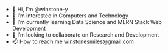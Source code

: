 - 👋 Hi, I’m @winstone-y
- 👀 I’m interested in Computers and Technology
- 🌱 I’m currently learning Data Science and MERN Stack Web Development
- 💞️ I’m looking to collaborate on Research and Development
- 📫 How to reach me winstonesmiles@gmail.com

<!---
winstone-y/winstone-y is a ✨ special ✨ repository because its `README.md` (this file) appears on your GitHub profile.
You can click the Preview link to take a look at your changes.
--->
